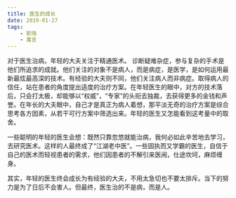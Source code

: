 ```yaml
---
title: 医生的成长
date: 2019-01-27 
tags: 
	- 职场
	- 寓言
---
```


对于医生治病，年轻的大夫关注于精通医术。  诊断疑难杂症，参与复杂的手术是他们所追求的成就。他们关注的对象不是病人，而是病症，是医学，是如何运用最新最炫最高深的技术。有经验的大夫则不同，他们关注病人而非病症。取得病人的信任，站在患者的角度提出适度的治疗方案。在年轻医生的眼中，对方的技术落后，只会打太极，却能够以“权威”，“专家”的头衔去独裁，去获得更多的金钱和声誉。在年长的大夫眼中，自己才是真正为病人着想，那平淡无奇的治疗方案是综合思考各方因素，从若干可行方案中筛选出来。年轻的医生又怎能看到这考量中的取舍。

一些聪明的年轻的医生会想：既然只靠忽悠就能治病，我何必如此辛苦地去学习，去研究医术。这样的人最终成了“江湖老中医”。一些固执而又学霸的医生，自信于自己的医术而轻视患者的需求，他们因患者的不解引来医闹，仕途坎坷，麻烦缠身。

其实，年轻的医生终会成长为有经验的大夫，不用太急切也不要太排斥。当下的努力是为了日后不会害人。但最终，医生治的不是病，而是人。
